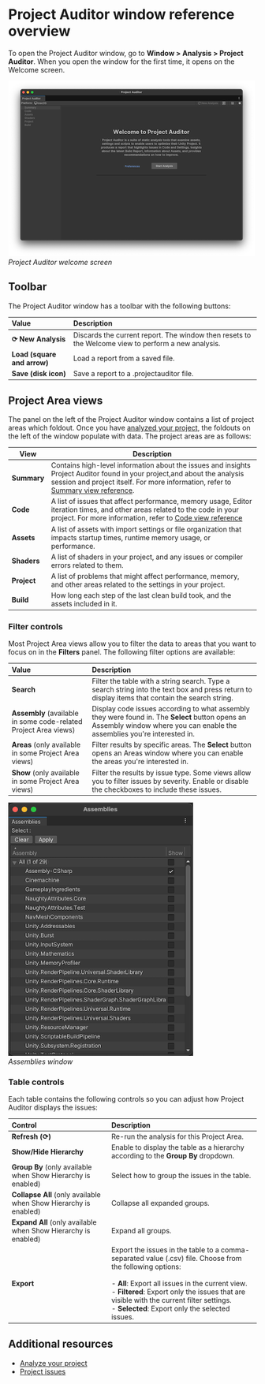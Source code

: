 # Project Auditor window reference overview

To open the Project Auditor window, go to **Window > Analysis > Project Auditor**. When you open the window for the first time, it opens on the Welcome screen.

![](images/welcome-screen.png)<br/>_Project Auditor welcome screen_

## Toolbar

The Project Auditor window has a toolbar with the following buttons:

| **Value** | **Description** |
| :-------- | :-------------- |
|**⟳ New Analysis**| Discards the current report. The window then resets to the Welcome view to perform a new analysis.|
|**Load (square and arrow)**|Load a report from a saved file.|
|**Save (disk icon)**|Save a report to a .projectauditor file.|

## Project Area views

The panel on the left of the Project Auditor window contains a list of project areas which foldout. Once you have [analyzed your project](analyze-project.md), the foldouts on the left of the window populate with data. The project areas are as follows:

| **View** | **Description** |
| --------- | --------------- |
| **Summary**| Contains high-level information about the issues and insights Project Auditor found in your project,and about the analysis session and project itself. For more information, refer to [Summary view reference](summary-view-reference.md).|
| **Code**|A list of issues that affect performance, memory usage, Editor iteration times, and other areas related to the code in your project. For more information, refer to [Code view reference](code-view-reference.md)|
| **Assets**|A list of assets with import settings or file organization that impacts startup times, runtime memory usage, or performance.|
| **Shaders**|A list of shaders in your project, and any issues or compiler errors related to them.|
| **Project**|A list of problems that might affect performance, memory, and other areas related to the settings in your project.|
| **Build**|How long each step of the last clean build took, and the assets included in it.|

### Filter controls

Most Project Area views allow you to filter the data to areas that you want to focus on in the **Filters** panel. The following filter options are available:

| **Value** | **Description** |
| :-------- | :-------------- |
| **Search** | Filter the table with a string search. Type a search string into the text box and press return to display items that contain the search string.|
| **Assembly** (available in some code-related Project Area views)| Display code issues according to what assembly they were found in. The **Select** button opens an Assembly window where you can enable the assemblies you're interested in.|
|**Areas** (only available in some Project Area views) |Filter results by specific areas. The **Select** button opens an Areas window where you can enable the areas you're interested in.|
|**Show** (only available in some Project Area views)| Filter the results by issue type. Some views allow you to filter issues by severity. Enable or disable the checkboxes to include these issues.|

![](images/assemblies.png)<br/>_Assemblies window_

### Table controls

Each table contains the following controls so you can adjust how Project Auditor displays the issues:

| **Control** | **Description** |
| :---- | :---- |
| **Refresh (⟳)** | Re-run the analysis for this Project Area. |
| **Show/Hide Hierarchy** | Enable to display the table as a hierarchy according to the **Group By** dropdown. |
| **Group By** (only available when Show Hierarchy is enabled) | Select how to group the issues in the table. |
| **Collapse All** (only available when Show Hierarchy is enabled) | Collapse all expanded groups. |
| **Expand All** (only available when Show Hierarchy is enabled) | Expand all groups.|
| **Export** | Export the issues in the table to a comma-separated value (.csv) file. Choose from the following options:<br/><br/>- **All**: Export all issues in the current view.<br/>- **Filtered**: Export only the issues that are visible with the current filter settings.<br/>- **Selected**: Export only the selected issues. |

## Additional resources

* [Analyze your project](analyze-project.md)
* [Project issues](project-issues.md)